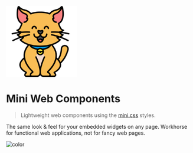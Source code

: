 <img src=assets/media/mici.svg width=192 height=192>

<h1 id="cover-heading">Mini Web Components</h1>

> Lightweight web components using the [mini.css] styles.

The same look & feel for your embedded widgets on any page. Workhorse for functional web applications, not for fancy web pages.

[mini.css]: https://minicss.org/

![color](#eeefef)
